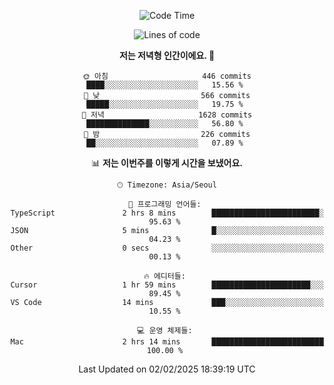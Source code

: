 <div align='center'>
 
<!--START_SECTION:waka-->
![Code Time](http://img.shields.io/badge/Code%20Time-4%2C104%20hrs%2050%20mins-blue)

![Lines of code](https://img.shields.io/badge/%EC%A0%80%EB%8A%94%20%EC%97%AC%ED%83%9C%EA%B9%8C%EC%A7%80%20-1.5%20million%20%EC%A4%84%EC%9D%98%20%EC%BD%94%EB%93%9C%EB%A5%BC%20%EC%9E%91%EC%84%B1%ED%96%88%EC%96%B4%EC%9A%94.-blue)

**저는 저녁형 인간이에요. 🦉** 

```text
🌞 아침                     446 commits         ████░░░░░░░░░░░░░░░░░░░░░   15.56 % 
🌆 낮　                     566 commits         █████░░░░░░░░░░░░░░░░░░░░   19.75 % 
🌃 저녁                     1628 commits        ██████████████░░░░░░░░░░░   56.80 % 
🌙 밤　                     226 commits         ██░░░░░░░░░░░░░░░░░░░░░░░   07.89 % 
```


📊 **저는 이번주를 이렇게 시간을 보냈어요.** 

```text
🕑︎ Timezone: Asia/Seoul

💬 프로그래밍 언어들: 
TypeScript               2 hrs 8 mins        ████████████████████████░   95.63 % 
JSON                     5 mins              █░░░░░░░░░░░░░░░░░░░░░░░░   04.23 % 
Other                    0 secs              ░░░░░░░░░░░░░░░░░░░░░░░░░   00.13 % 

🔥 에디터들: 
Cursor                   1 hr 59 mins        ██████████████████████░░░   89.45 % 
VS Code                  14 mins             ███░░░░░░░░░░░░░░░░░░░░░░   10.55 % 

💻 운영 체제들: 
Mac                      2 hrs 14 mins       █████████████████████████   100.00 % 
```


 Last Updated on 02/02/2025 18:39:19 UTC
<!--END_SECTION:waka-->
 </div>
<!---
Emewjin/Emewjin is a ✨ special ✨ repository because its `README.md` (this file) appears on your GitHub profile.
You can click the Preview link to take a look at your changes.
--->
